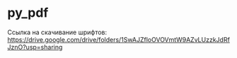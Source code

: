 # py_pdf
Ссылка на скачивание шрифтов: https://drive.google.com/drive/folders/1SwAJZfloOVOVmtW9AZvLUzzkJdRfJznO?usp=sharing
